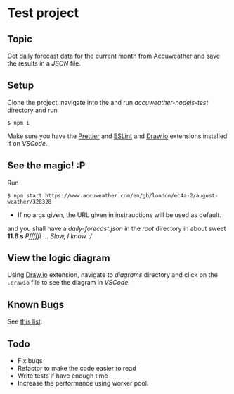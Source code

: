 # Test project

## Topic

Get daily forecast data for the current month from [Accuweather](https://www.accuweather.com/) and
save the results in a _JSON_ file.

## Setup

Clone the project, navigate into the and run _accuweather-nodejs-test_ directory and run

`$ npm i `

Make sure you have the [Prettier](https://marketplace.visualstudio.com/items?itemName=esbenp.prettier-vscode) and [ESLint](https://marketplace.visualstudio.com/items?itemName=dbaeumer.vscode-eslintlink) and [Draw.io](https://marketplace.visualstudio.com/items?itemName=hediet.vscode-drawio) extensions installed if on _VSCode_.

## See the magic! :P

Run

`$ npm start https://www.accuweather.com/en/gb/london/ec4a-2/august-weather/328328`

- If no args given, the URL given in instrauctions will be used as default.

and you shall have a _daily-forecast.json_ in the _root_ directory in about sweet **11.6 s** _Pffffft ... Slow, I know :/_

## View the logic diagram

Using [Draw.io](https://marketplace.visualstudio.com/items?itemName=hediet.vscode-drawio) extension, navigate to _diagrams_ directory and click on the `.drawio` file to see the diagram in _VSCode_.

## Known Bugs

See [this list](https://github.com/Kal9Isa/accuweather-nodejs-test/issues).

## Todo

- Fix bugs
- Refactor to make the code easier to read
- Write tests if have enough time
- Increase the performance using worker pool.
